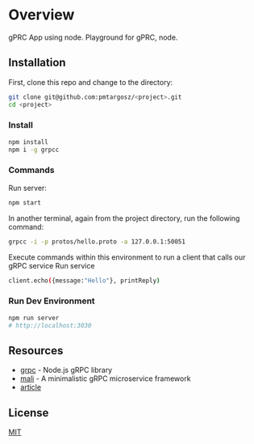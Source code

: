 # Overview

gPRC App using node. Playground for gPRC, node.

## Installation

First, clone this repo and change to the directory:
```bash
git clone git@github.com:pmtargosz/<project>.git
cd <project>
```

### Install

```bash
npm install
npm i -g grpcc
```

### Commands
Run server:
```bash
npm start
```

In another terminal, again from the project directory, run the following command:
```bash
grpcc -i -p protos/hello.proto -a 127.0.0.1:50051
```

Execute commands within this environment to run a client that calls our gRPC service
Run service
```bash
client.echo({message:"Hello"}, printReply)
```

### Run Dev Environment

```bash
npm run server
# http://localhost:3030
```

## Resources
* [grpc](https://grpc.io/grpc/node) - Node.js gRPC library
* [mali](https://mali.js.org) - A minimalistic gRPC microservice framework
* [article](https://auth0.com/blog/creating-a-node-grpc-service-using-mali)

## License
[MIT](https://opensource.org/licenses/MIT)
